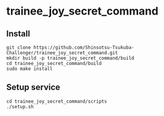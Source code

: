 # trainee_joy_secret_command

## Install

```
git clone https://github.com/Shinsotsu-Tsukuba-Challenger/trainee_joy_secret_command.git
mkdir build -p trainee_joy_secret_command/build
cd trainee_joy_secret_command/build
sudo make install
```

## Setup service
```
cd trainee_joy_secret_command/scripts
./setup.sh
```